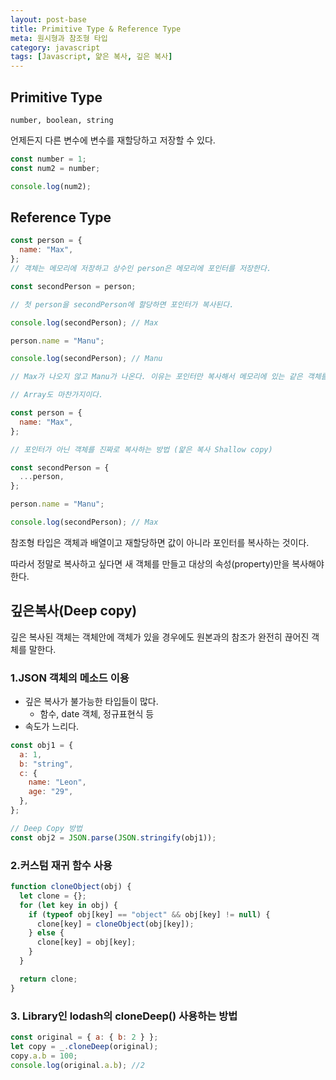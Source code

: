 ```yaml
---
layout: post-base
title: Primitive Type & Reference Type
meta: 원시형과 참조형 타입
category: javascript
tags: [Javascript, 얉은 복사, 깊은 복사]
---
```


## Primitive Type

```text
number, boolean, string
```

언제든지 다른 변수에 변수를 재할당하고 저장할 수 있다.

```js
const number = 1;
const num2 = number;

console.log(num2);
```

## Reference Type

```js
const person = {
  name: "Max",
};
// 객체는 메모리에 저장하고 상수인 person은 메모리에 포인터를 저장한다.

const secondPerson = person;

// 첫 person을 secondPerson에 할당하면 포인터가 복사된다.

console.log(secondPerson); // Max

person.name = "Manu";

console.log(secondPerson); // Manu

// Max가 나오지 않고 Manu가 나온다. 이유는 포인터만 복사해서 메모리에 있는 같은 객체를 지정했기 때문이다.

// Array도 마찬가지이다.
```

```js
const person = {
  name: "Max",
};

// 포인터가 아닌 객체를 진짜로 복사하는 방법 (앑은 복사 Shallow copy)

const secondPerson = {
  ...person,
};

person.name = "Manu";

console.log(secondPerson); // Max
```

참조형 타입은 객체과 배열이고 재할당하면 값이 아니라 포인터를 복사하는 것이다.

따라서 정말로 복사하고 싶다면 새 객체를 만들고 대상의 속성(property)만을 복사해야 한다.

## 깊은복사(Deep copy)

깊은 복사된 객체는 객체안에 객체가 있을 경우에도 원본과의 참조가 완전히 끊어진 객체를 말한다.

### 1.JSON 객체의 메소드 이용

- 깊은 복사가 불가능한 타입들이 많다.
  - 함수, date 객체, 정규표현식 등
- 속도가 느리다.

```js
const obj1 = {
  a: 1,
  b: "string",
  c: {
    name: "Leon",
    age: "29",
  },
};

// Deep Copy 방법
const obj2 = JSON.parse(JSON.stringify(obj1));
```

### 2.커스텀 재귀 함수 사용

```js
function cloneObject(obj) {
  let clone = {};
  for (let key in obj) {
    if (typeof obj[key] == "object" && obj[key] != null) {
      clone[key] = cloneObject(obj[key]);
    } else {
      clone[key] = obj[key];
    }
  }

  return clone;
}
```

### 3. Library인 lodash의 cloneDeep() 사용하는 방법

```js
const original = { a: { b: 2 } };
let copy = _.cloneDeep(original);
copy.a.b = 100;
console.log(original.a.b); //2
```
